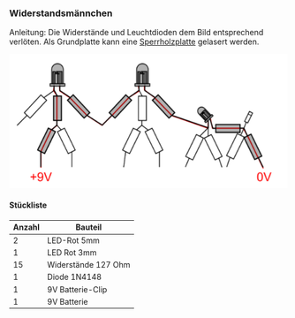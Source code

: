 ### Widerstandsmännchen
Anleitung: Die Widerstände und Leuchtdioden dem Bild entsprechend verlöten. Als Grundplatte kann eine [Sperrholzplatte](https://github.com/frankyhub/Loetkurs/blob/master/L1-Widerstandsm%C3%A4nnchen/L1-Widerstandsm%C3%A4nnchen.zip) gelasert werden.


![image](https://github.com/frankyhub/Loetkurs/blob/master/L1-Widerstandsm%C3%A4nnchen/Widerstandsm%C3%A4nnchen.png)


#### Stückliste                                            

|Anzahl| Bauteil                           |
|------|-----------------------------------|
|    2 | LED-Rot 5mm                       | 
|    1 | LED Rot 3mm                   	   |
|    15| Widerstände 127 Ohm	 	           | 
|    1 | Diode 1N4148			                 | 
|    1 | 9V Batterie-Clip	                 | 
|    1 | 9V Batterie  		                 | 

